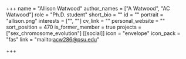 +++
name = "Allison Watwood"
author_names = ["A Watwood", "AC Watwood"]
role = "Ph.D. student"
short_bio = ""
id = ""
portrait = "allison.png"
interests = ["", ""]
cv_link = ""
personal_website = ""
sort_position = 470
is_former_member = true
projects = ["sex_chromosome_evolution"]
[[social]]
    icon = "envelope"
    icon_pack = "fas"
    link = "mailto:acw286@psu.edu"


+++

